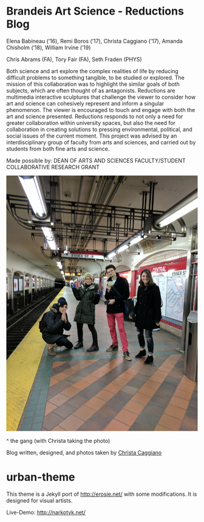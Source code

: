 # Brandeis Art Science - Reductions Blog

Elena Babineau  (’16), Remi Boros (’17), Christa Caggiano (’17), Amanda Chisholm (’18), William Irvine (’19)

Chris Abrams (FA), Tory Fair (FA), Seth Fraden (PHYS)

Both science and art explore the complex realities of life by reducing difficult problems to something tangible, to be studied or explored. The mission of this collaboration was to highlight the similar goals of both subjects, which are often thought of as antagonists. Reductions are multimedia interactive sculptures that challenge the viewer to consider how art and science can cohesively represent and inform a singular phenomenon. The viewer is encouraged to touch and engage with both the art and science presented. Reductions responds to not only a need for greater collaboration within university spaces, but also the need for collaboration in creating solutions to pressing environmental, political, and social issues of the current moment. This project was advised by an interdisciplinary group of faculty from arts and sciences, and carried out by students from both fine arts and science.

Made possible by: DEAN OF ARTS AND SCIENCES FACULTY/STUDENT COLLABORATIVE RESEARCH GRANT

![picture1](assets/group1.jpg)

^ the gang (with Christa taking the photo)

Blog written, designed, and photos taken by [Christa Caggiano](www.github.com/christacaggiano)


# urban-theme

This theme is a Jekyll port of http://erosie.net/ with some modifications. It is designed for visual artists.

Live-Demo: http://narkotyk.net/
